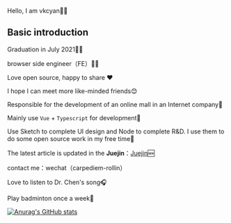 Hello, I am vkcyan👋👋

## Basic introduction

Graduation in July 2021👨‍🎓 

browser side engineer（FE）👨‍💻‍ 

Love open source, happy to share ❤️

I hope I can meet more like-minded friends😊

Responsible for the  development of an online mall in an Internet company🏬

Mainly use `Vue` + `Typescript` for development🥂

Use Sketch to complete UI design and Node to complete R&D. I use them to do some open source work in my free time🌃

The latest article is updated in the **Juejin**：[Juejin](https://juejin.cn/user/3720403077840519)🆕

contact me：wechat（carpediem-rollin）

Love to listen to Dr. Chen's song🎧

Play badminton once a week🏸



[![Anurag's GitHub stats](https://github-readme-stats.vercel.app/api?username=vkcyan&show_icons=true)](https://github.com/anuraghazra/github-readme-stats)

